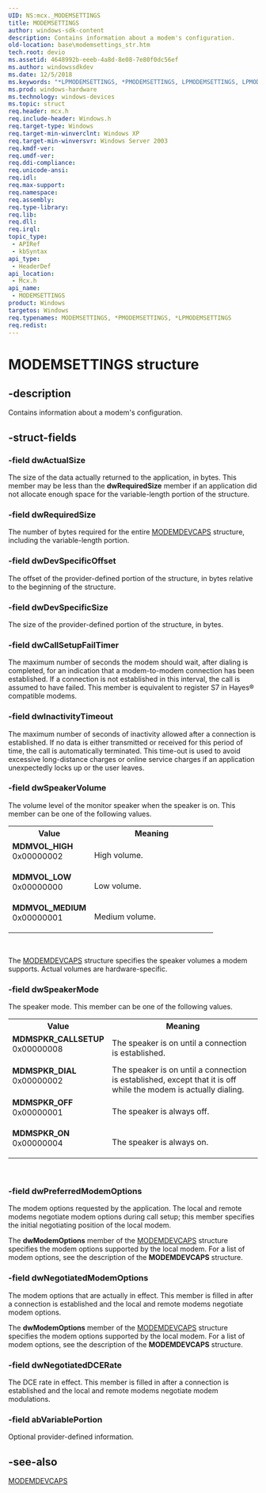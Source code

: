```yaml
---
UID: NS:mcx._MODEMSETTINGS
title: MODEMSETTINGS
author: windows-sdk-content
description: Contains information about a modem's configuration.
old-location: base\modemsettings_str.htm
tech.root: devio
ms.assetid: 4648992b-eeeb-4a8d-8e08-7e80f0dc56ef
ms.author: windowssdkdev
ms.date: 12/5/2018
ms.keywords: "*LPMODEMSETTINGS, *PMODEMSETTINGS, LPMODEMSETTINGS, LPMODEMSETTINGS structure pointer, MDMSPKR_CALLSETUP, MDMSPKR_DIAL, MDMSPKR_OFF, MDMSPKR_ON, MDMVOL_HIGH, MDMVOL_LOW, MDMVOL_MEDIUM, MODEMSETTINGS, MODEMSETTINGS structure, PMODEMSETTINGS, PMODEMSETTINGS structure pointer, _win32_modemsettings_str, base.modemsettings_str, mcx/LPMODEMSETTINGS, mcx/MODEMSETTINGS, mcx/PMODEMSETTINGS"
ms.prod: windows-hardware
ms.technology: windows-devices
ms.topic: struct
req.header: mcx.h
req.include-header: Windows.h
req.target-type: Windows
req.target-min-winverclnt: Windows XP
req.target-min-winversvr: Windows Server 2003
req.kmdf-ver: 
req.umdf-ver: 
req.ddi-compliance: 
req.unicode-ansi: 
req.idl: 
req.max-support: 
req.namespace: 
req.assembly: 
req.type-library: 
req.lib: 
req.dll: 
req.irql: 
topic_type:
 - APIRef
 - kbSyntax
api_type:
 - HeaderDef
api_location:
 - Mcx.h
api_name:
 - MODEMSETTINGS
product: Windows
targetos: Windows
req.typenames: MODEMSETTINGS, *PMODEMSETTINGS, *LPMODEMSETTINGS
req.redist: 
---
```


# MODEMSETTINGS structure


## -description


Contains information about a modem's configuration.


## -struct-fields




### -field dwActualSize

The size of the data actually returned to the application, in bytes. This member may be less than the <b>dwRequiredSize</b> member if an application did not allocate enough space for the variable-length portion of the structure.


### -field dwRequiredSize

The number of bytes required for the entire 
<a href="https://msdn.microsoft.com/7e9e37c7-416d-4550-87e3-7412cff9a49e">MODEMDEVCAPS</a> structure, including the variable-length portion.


### -field dwDevSpecificOffset

The offset of the provider-defined portion of the structure, in bytes relative to the beginning of the structure.


### -field dwDevSpecificSize

The size of the provider-defined portion of the structure, in bytes.


### -field dwCallSetupFailTimer

The maximum number of seconds the modem should wait, after dialing is completed, for an indication that a modem-to-modem connection has been established. If a connection is not established in this interval, the call is assumed to have failed. This member is equivalent to register S7 in Hayes® compatible modems.


### -field dwInactivityTimeout

The maximum number of seconds of inactivity allowed after a connection is established. If no data is either transmitted or received for this period of time, the call is automatically terminated. This time-out is used to avoid excessive long-distance charges or online service charges if an application unexpectedly locks up or the user leaves.


### -field dwSpeakerVolume

The volume level of the monitor speaker when the speaker is on. This member can be one of the following values.

<table>
<tr>
<th>Value</th>
<th>Meaning</th>
</tr>
<tr>
<td width="40%"><a id="MDMVOL_HIGH"></a><a id="mdmvol_high"></a><dl>
<dt><b>MDMVOL_HIGH</b></dt>
<dt>0x00000002</dt>
</dl>
</td>
<td width="60%">
High volume.

</td>
</tr>
<tr>
<td width="40%"><a id="MDMVOL_LOW"></a><a id="mdmvol_low"></a><dl>
<dt><b>MDMVOL_LOW</b></dt>
<dt>0x00000000</dt>
</dl>
</td>
<td width="60%">
Low volume.

</td>
</tr>
<tr>
<td width="40%"><a id="MDMVOL_MEDIUM"></a><a id="mdmvol_medium"></a><dl>
<dt><b>MDMVOL_MEDIUM</b></dt>
<dt>0x00000001</dt>
</dl>
</td>
<td width="60%">
Medium volume.

</td>
</tr>
</table>
 

The 
<a href="https://msdn.microsoft.com/7e9e37c7-416d-4550-87e3-7412cff9a49e">MODEMDEVCAPS</a> structure specifies the speaker volumes a modem supports. Actual volumes are hardware-specific.


### -field dwSpeakerMode

The speaker mode. This member can be one of the following values. 



<table>
<tr>
<th>Value</th>
<th>Meaning</th>
</tr>
<tr>
<td width="40%"><a id="MDMSPKR_CALLSETUP"></a><a id="mdmspkr_callsetup"></a><dl>
<dt><b>MDMSPKR_CALLSETUP</b></dt>
<dt>0x00000008</dt>
</dl>
</td>
<td width="60%">
The speaker is on until a connection is established.

</td>
</tr>
<tr>
<td width="40%"><a id="MDMSPKR_DIAL"></a><a id="mdmspkr_dial"></a><dl>
<dt><b>MDMSPKR_DIAL</b></dt>
<dt>0x00000002</dt>
</dl>
</td>
<td width="60%">
The speaker is on until a connection is established, except that it is off while the modem is actually dialing.

</td>
</tr>
<tr>
<td width="40%"><a id="MDMSPKR_OFF"></a><a id="mdmspkr_off"></a><dl>
<dt><b>MDMSPKR_OFF</b></dt>
<dt>0x00000001</dt>
</dl>
</td>
<td width="60%">
The speaker is always off.

</td>
</tr>
<tr>
<td width="40%"><a id="MDMSPKR_ON"></a><a id="mdmspkr_on"></a><dl>
<dt><b>MDMSPKR_ON</b></dt>
<dt>0x00000004</dt>
</dl>
</td>
<td width="60%">
The speaker is always on.

</td>
</tr>
</table>
 


### -field dwPreferredModemOptions

The modem options requested by the application. The local and remote modems negotiate modem options during call setup; this member specifies the initial negotiating position of the local modem. 




The <b>dwModemOptions</b> member of the 
<a href="https://msdn.microsoft.com/7e9e37c7-416d-4550-87e3-7412cff9a49e">MODEMDEVCAPS</a> structure specifies the modem options supported by the local modem. For a list of modem options, see the description of the 
<b>MODEMDEVCAPS</b> structure.


### -field dwNegotiatedModemOptions

The modem options that are actually in effect. This member is filled in after a connection is established and the local and remote modems negotiate modem options. 




The <b>dwModemOptions</b> member of the 
<a href="https://msdn.microsoft.com/7e9e37c7-416d-4550-87e3-7412cff9a49e">MODEMDEVCAPS</a> structure specifies the modem options supported by the local modem. For a list of modem options, see the description of the 
<b>MODEMDEVCAPS</b> structure.


### -field dwNegotiatedDCERate

The DCE rate in effect. This member is filled in after a connection is established and the local and remote modems negotiate modem modulations.


### -field abVariablePortion

Optional provider-defined information.


## -see-also




<a href="https://msdn.microsoft.com/7e9e37c7-416d-4550-87e3-7412cff9a49e">MODEMDEVCAPS</a>
 

 

